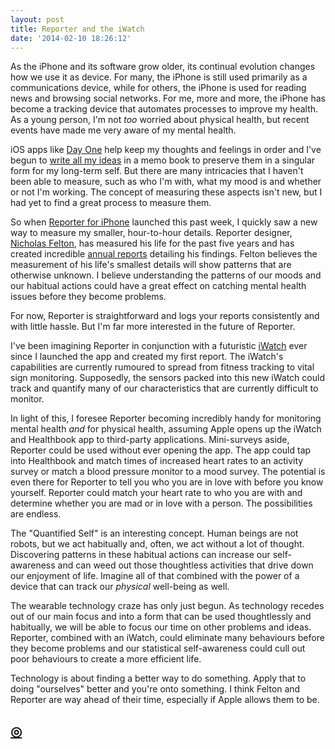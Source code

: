 ```yaml
---
layout: post
title: Reporter and the iWatch
date: '2014-02-10 18:26:12'
---
```


<p>As the iPhone and its software grow older, its continual evolution changes how we use it as device. For many, the iPhone is still used primarily as a communications device, while for others, the iPhone is used for reading news and browsing social networks. For me, more and more, the iPhone has become a tracking device that automates processes to improve my health. As a young person, I'm not <em>too</em> worried about physical health, but recent events have made me very aware of my mental health. </p>

<p>iOS apps like <a href="http://dayoneapp.com">Day One</a> help keep my thoughts and feelings in order and I've begun to <a href="http://www.thenewsprint.co//giving-up-on-digital-notes">write all my ideas</a> in a memo book to preserve them in a singular form for my long-term self. But there are many intricacies that I haven't been able to measure, such as who I'm with, what my mood is and whether or not I'm working. The concept of measuring these aspects isn't new, but I had yet to find a great process to measure them.</p>

<p>So when <a href="http://www.reporter-app.com/">Reporter for iPhone</a> launched this past week, I quickly saw a new way to measure my smaller, hour-to-hour details. Reporter designer, <a href="http://feltron.com/about.html">Nicholas Felton</a>, has measured his life for the past five years and has created incredible <a href="http://feltron.com/shop.html">annual reports</a> detailing his findings. Felton believes the measurement of his life's smallest details will show patterns that are otherwise unknown. I believe understanding the patterns of our moods and our habitual actions could have a great effect on catching mental health issues before they become problems.</p>

<p>For now, Reporter is straightforward and logs your reports consistently and with little hassle. But I'm far more interested in the future of Reporter.</p>

<p>I've been imagining Reporter in conjunction with a futuristic <a href="http://9to5mac.com/2014/01/31/iwatch-ios-8-apple-sets-out-to-redefine-mobile-health-fitness-tracking/">iWatch</a> ever since I launched the app and created my first report. The iWatch's capabilities are currently rumoured to spread from fitness tracking to vital sign monitoring. Supposedly, the sensors packed into this new iWatch could track and quantify many of our characteristics that are currently difficult to monitor.</p>

<p>In light of this, I foresee Reporter becoming incredibly handy for monitoring mental health <em>and</em> for physical health, assuming Apple opens up the iWatch and Healthbook app to third-party applications. Mini-surveys aside, Reporter could be used without ever opening the app. The app could tap into Healthbook and match times of increased heart rates to an activity survey or match a blood pressure monitor to a mood survey. The potential is even there for Reporter to tell you who you are in love with before you know yourself. Reporter could match your heart rate to who you are with and determine whether you are mad or in love with a person. The possibilities are endless.</p>

<p>The "Quantified Self" is an interesting concept. Human beings are not robots, but we act habitually and, often, we act without a lot of thought. Discovering patterns in these habitual actions can increase our self-awareness and can weed out those thoughtless activities that drive down our enjoyment of life. Imagine all of that combined with the power of a device that can track our <em>physical</em> well-being as well. </p>

<p>The wearable technology craze has only just begun. As technology recedes out of our main focus and into a form that can be used thoughtlessly and habitually, we will be able to focus our time on other problems and ideas. Reporter, combined with an iWatch, could eliminate many behaviours before they become problems and our statistical self-awareness could cull out poor behaviours to create a more efficient life. </p>

<p>Technology is about finding a better way to do something. Apply that to doing "ourselves" better and you're onto something. I think Felton and Reporter are way ahead of their time, especially if Apple allows them to be.</p>

<h2 id="httpthenewsprintcoblogreporterandtheiwatch"><a href="http://thenewsprint.co/blog/reporter-and-the-iwatch">◎</a></h2>